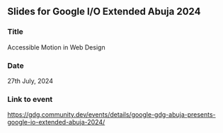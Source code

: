 ## Slides for Google I/O Extended Abuja 2024

### Title
Accessible Motion in Web Design

### Date
27th July, 2024

### Link to event
https://gdg.community.dev/events/details/google-gdg-abuja-presents-google-io-extended-abuja-2024/